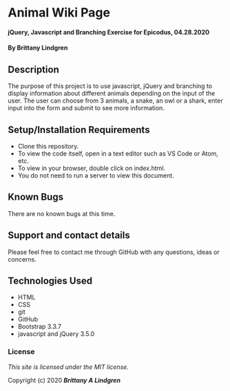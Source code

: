 # Animal Wiki Page

#### jQuery, Javascript and Branching Exercise for Epicodus, 04.28.2020

#### By Brittany Lindgren

## Description

The purpose of this project is to use javascript, jQuery and branching to display information about different animals depending on the input of the user. The user can choose from 3 animals, a snake, an owl or a shark, enter input into the form and submit to see more information.

## Setup/Installation Requirements

* Clone this repository.
* To view the code itself, open in a text editor such as VS Code or Atom, etc.
* To view in your browser, double click on index.html.
* You do not need to run a server to view this document.

## Known Bugs

There are no known bugs at this time. 

## Support and contact details

Please feel free to contact me through GitHub with any questions, ideas or concerns.

## Technologies Used

* HTML
* CSS
* git
* GitHub
* Bootstrap 3.3.7
* javascript and jQuery 3.5.0

### License

*This site is licensed under the MIT license.*

Copyright (c) 2020 **_Brittany A Lindgren_**